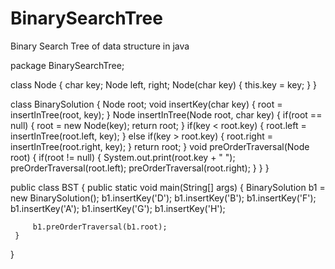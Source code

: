 # BinarySearchTree
Binary Search Tree of data structure in java

package BinarySearchTree;

class Node {
	char key;
	Node left, right;
	Node(char key) {
		this.key = key;
	}
}

class BinarySolution {
	Node root;
	void insertKey(char key) {
		root = insertInTree(root, key);
	}
	Node insertInTree(Node root, char key) {
		if(root == null) {
			root = new Node(key);
			return root;
		}
		if(key < root.key) {
			root.left = insertInTree(root.left, key);
		}
		else if(key > root.key) {
			root.right = insertInTree(root.right, key);
		}
		return root;
	}
	void preOrderTraversal(Node root) {
		if(root != null) {
			System.out.print(root.key + " ");
			preOrderTraversal(root.left);
			preOrderTraversal(root.right);
		}
	}
}



public class BST {
	 public static void main(String[] args) {
		 BinarySolution b1 = new BinarySolution();
		 b1.insertKey('D');
		 b1.insertKey('B');
		 b1.insertKey('F');
		 b1.insertKey('A');
		 b1.insertKey('G');
		 b1.insertKey('H');
		 
		 b1.preOrderTraversal(b1.root);
	 }
}
